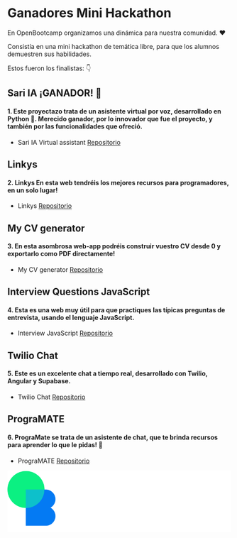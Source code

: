 # Ganadores Mini Hackathon
En OpenBootcamp organizamos una dinámica para nuestra comunidad. ❤️

Consistía en una mini hackathon de temática libre, para que los alumnos demuestren sus habilidades.

Estos fueron los finalistas: 👇

## Sari IA ¡GANADOR! 🎉

#### 1. Este proyectazo trata de un asistente virtual por voz, desarrollado en Python 🐍. Merecido ganador, por lo innovador que fue el proyecto, y también por las funcionalidades que ofreció.
- Sari IA Virtual assistant [Repositorio](https://github.com/RubenPalomo/Virtual-Assistant)

## Linkys
#### 2. Linkys En esta web tendréis los mejores recursos para programadores, en un solo lugar!
- Linkys [Repositorio](https://github.com/brunosanz/linkys)

## My CV generator
#### 3. En esta asombrosa web-app podréis construir vuestro CV desde 0  y exportarlo como PDF directamente!
- My CV generator [Repositorio](https://github.com/Huichoman/my-cv)

## Interview Questions JavaScript
#### 4. Esta es una web muy útil para que practiques las típicas preguntas de entrevista, usando el lenguaje JavaScript.
- Interview JavaScript [Repositorio](https://github.com/kamilodev/javascript-trainer)

## Twilio Chat 
#### 5. Este es un excelente chat a tiempo real, desarrollado con Twilio, Angular y Supabase.
- Twilio Chat  [Repositorio](https://github.com/diegobarroso/twilio-chat)

## PrograMATE 
#### 6. PrograMate se trata de un asistente de chat, que te brinda recursos para aprender lo que le pidas! 🤩
- PrograMATE  [Repositorio](https://github.com/LeoCipollone/programate)


![](./logo2.png)
